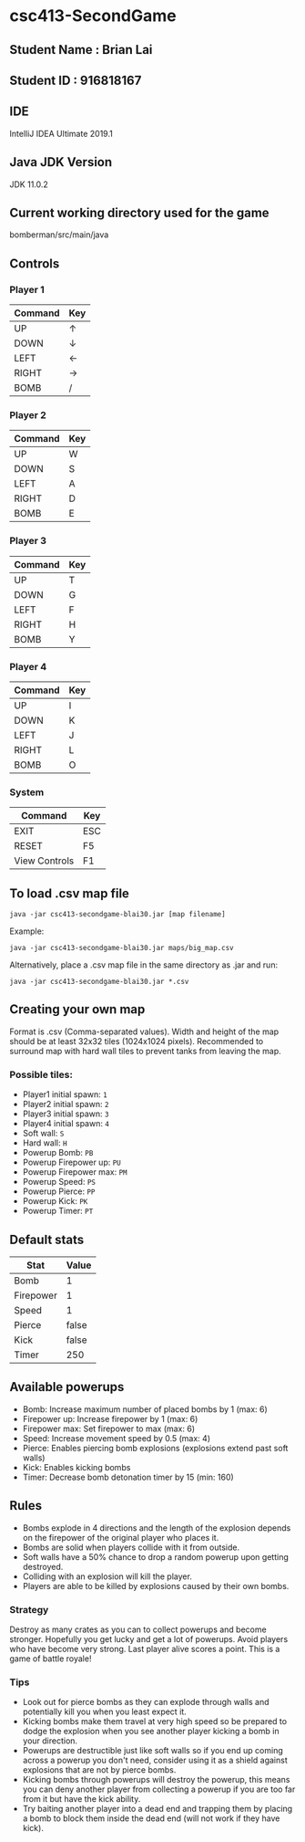# csc413-SecondGame

## Student Name : Brian Lai
## Student ID : 916818167

## IDE
IntelliJ IDEA Ultimate 2019.1

## Java JDK Version
JDK 11.0.2

## Current working directory used for the game
bomberman/src/main/java

## Controls
### Player 1
| Command | Key |
|---------|-----|
| UP      | ↑   |
| DOWN    | ↓   |
| LEFT    | ←   |
| RIGHT   | →   |
| BOMB    | /   |

### Player 2
| Command | Key |
|---------|-----|
| UP      | W   |
| DOWN    | S   |
| LEFT    | A   |
| RIGHT   | D   |
| BOMB    | E   |

### Player 3
| Command | Key |
|---------|-----|
| UP      | T   |
| DOWN    | G   |
| LEFT    | F   |
| RIGHT   | H   |
| BOMB    | Y   |

### Player 4
| Command | Key |
|---------|-----|
| UP      | I   |
| DOWN    | K   |
| LEFT    | J   |
| RIGHT   | L   |
| BOMB    | O   |

### System
| Command       | Key |
|---------------|-----|
| EXIT          | ESC |
| RESET         | F5  |
| View Controls | F1  |

## To load .csv map file
```
java -jar csc413-secondgame-blai30.jar [map filename]
```

Example:
```
java -jar csc413-secondgame-blai30.jar maps/big_map.csv
```

Alternatively, place a .csv map file in the same directory as .jar and run:
```
java -jar csc413-secondgame-blai30.jar *.csv
```

## Creating your own map
Format is .csv (Comma-separated values). Width and height of the map should be at least 32x32 tiles (1024x1024 pixels). Recommended to surround map with hard wall tiles to prevent tanks from leaving the map.

### Possible tiles:
* Player1 initial spawn: `1`
* Player2 initial spawn: `2`
* Player3 initial spawn: `3`
* Player4 initial spawn: `4`
* Soft wall: `S`
* Hard wall: `H`
* Powerup Bomb: `PB`
* Powerup Firepower up: `PU`
* Powerup Firepower max: `PM`
* Powerup Speed: `PS`
* Powerup Pierce: `PP`
* Powerup Kick: `PK`
* Powerup Timer: `PT`

## Default stats
| Stat      | Value |
|-----------|-------|
| Bomb      | 1     |
| Firepower | 1     |
| Speed     | 1     |
| Pierce    | false |
| Kick      | false |
| Timer     | 250   |

## Available powerups
* Bomb: Increase maximum number of placed bombs by 1 (max: 6)
* Firepower up: Increase firepower by 1 (max: 6)
* Firepower max: Set firepower to max (max: 6)
* Speed: Increase movement speed by 0.5 (max: 4)
* Pierce: Enables piercing bomb explosions (explosions extend past soft walls)
* Kick: Enables kicking bombs
* Timer: Decrease bomb detonation timer by 15 (min: 160)

## Rules
* Bombs explode in 4 directions and the length of the explosion depends on the firepower of the original player who places it.
* Bombs are solid when players collide with it from outside.
* Soft walls have a 50% chance to drop a random powerup upon getting destroyed.
* Colliding with an explosion will kill the player.
* Players are able to be killed by explosions caused by their own bombs.

### Strategy
Destroy as many crates as you can to collect powerups and become stronger. Hopefully you get lucky and get a lot of powerups. Avoid players who have become very strong. Last player alive scores a point. This is a game of battle royale!

### Tips
* Look out for pierce bombs as they can explode through walls and potentially kill you when you least expect it.
* Kicking bombs make them travel at very high speed so be prepared to dodge the explosion when you see another player kicking a bomb in your direction.
* Powerups are destructible just like soft walls so if you end up coming across a powerup you don't need, consider using it as a shield against explosions that are not by pierce bombs.
* Kicking bombs through powerups will destroy the powerup, this means you can deny another player from collecting a powerup if you are too far from it but have the kick ability.
* Try baiting another player into a dead end and trapping them by placing a bomb to block them inside the dead end (will not work if they have kick).
